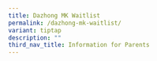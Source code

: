 ```yaml
---
title: Dazhong MK Waitlist
permalink: /dazhong-mk-waitlist/
variant: tiptap
description: ""
third_nav_title: Information for Parents
---
```

